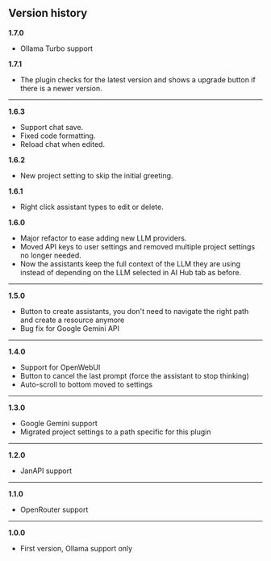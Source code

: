 **Version history**
--------------------

**1.7.0**
* Ollama Turbo support

**1.7.1**
* The plugin checks for the latest version and shows a upgrade button if there is a newer version.

--------------------

**1.6.3**
* Support chat save.
* Fixed code formatting.
* Reload chat when edited.

**1.6.2**
* New project setting to skip the initial greeting.

**1.6.1**
* Right click assistant types to edit or delete.

**1.6.0**
* Major refactor to ease adding new LLM providers.
* Moved API keys to user settings and removed multiple project settings no longer needed.
* Now the assistants keep the full context of the LLM they are using instead of depending on the LLM selected in AI Hub tab as before.

--------------------

**1.5.0**
* Button to create assistants, you don't need to navigate the right path and create a resource anymore
* Bug fix for Google Gemini API

--------------------

**1.4.0**
* Support for OpenWebUI
* Button to cancel the last prompt (force the assistant to stop thinking)
* Auto-scroll to bottom moved to settings

--------------------

**1.3.0**
* Google Gemini support
* Migrated project settings to a path specific for this plugin

--------------------

**1.2.0**
* JanAPI support

--------------------

**1.1.0**
* OpenRouter support

--------------------

**1.0.0**
* First version, Ollama support only
